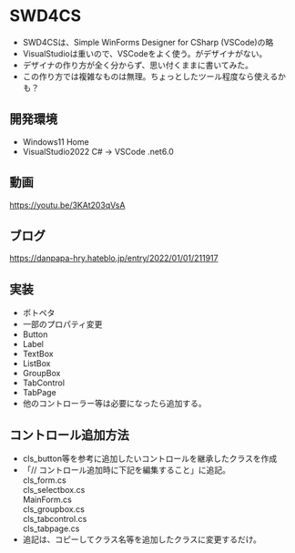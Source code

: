 # SWD4CS
 * SWD4CSは、Simple WinForms Designer for CSharp (VSCode)の略  
 * VisualStudioは重いので、VSCodeをよく使う。がデザイナがない。  
 * デザイナの作り方が全く分からず、思い付くままに書いてみた。  
 * この作り方では複雑なものは無理。ちょっとしたツール程度なら使えるかも？
  
## 開発環境
 * Windows11 Home  
 * VisualStudio2022 C# → VSCode .net6.0
 
## 動画
 https://youtu.be/3KAt203qVsA
 
## ブログ
 https://danpapa-hry.hateblo.jp/entry/2022/01/01/211917
 
## 実装
 * ポトペタ  
 * 一部のプロパティ変更  
 * Button  
 * Label  
 * TextBox  
 * ListBox  
 * GroupBox  
 * TabControl  
 * TabPage  
 * 他のコントローラー等は必要になったら追加する。

## コントロール追加方法
 * cls_button等を参考に追加したいコントロールを継承したクラスを作成  
 * 「// コントロール追加時に下記を編集すること」に追記。  
 cls_form.cs  
 cls_selectbox.cs  
 MainForm.cs  
 cls_groupbox.cs  
 cls_tabcontrol.cs  
 cls_tabpage.cs  
 * 追記は、コピーしてクラス名等を追加したクラスに変更するだけ。
